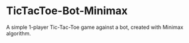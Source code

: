 # TicTacToe-Bot-Minimax
A simple 1-player Tic-Tac-Toe game against a bot, created with Minimax algorithm.
